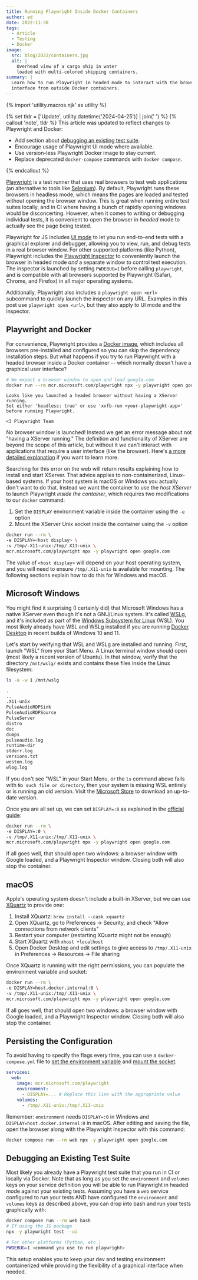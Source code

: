 ```yaml
---
title: Running Playwright Inside Docker Containers
author: ed
date: 2022-11-30
tags:
  - Article
  - Testing
  - Docker
image:
  src: blog/2022/containers.jpg
  alt: |
    Overhead view of a cargo ship in water
    loaded with multi-colored shipping containers.
summary: |
  Learn how to run Playwright in headed mode to interact with the browser's user
  interface from outside Docker containers.
---
```


{% import 'utility.macros.njk' as utility %}

{% set tldr = ['Update', utility.datetime('2024-04-25')] | join(' ') %}
{% callout 'note', tldr %}
This article was updated to reflect changes to Playwright and Docker:

- Add section about [debugging an existing test suite].
- Encourage usage of Playwright UI mode where available.
- Use version-less Playwright Docker image to stay current.
- Replace deprecated `docker-compose` commands with `docker compose`.

[debugging an existing test suite]: #debugging-an-existing-test-suite

{% endcallout %}

[Playwright] is a test runner that uses real browsers to test web applications
(an alternative to tools like [Selenium]). By default, Playwright runs these
browsers in headless mode, which means the pages are loaded and tested without
opening the browser window. This is great when running entire test suites
locally, and in CI where having a bunch of rapidly opening windows would be
disconcerting. However, when it comes to writing or debugging individual tests,
it is convenient to open the browser in _headed_ mode to actually see the page
being tested.

[Playwright]: https://playwright.dev/
[Selenium]: https://www.selenium.dev/

Playwright for JS includes [UI mode] to let you run end-to-end tests with a
graphical explorer and debugger, allowing you to view, run, and debug tests in a
real browser window. For other supported platforms (like Python), Playwright
includes the [Playwright Inspector] to conveniently launch the browser in headed
mode _and_ a separate window to control test execution. The inspector is
launched by setting `PWDEBUG=1` before calling `playwright`, and is compatible
with all browsers supported by Playwright (Safari, Chrome, and Firefox) in all
major operating systems.

[UI mode]: https://playwright.dev/docs/test-ui-mode
[Playwright Inspector]: https://playwright.dev/docs/debug#playwright-inspector

Additionally, Playwright also includes a `playwright open <url>` subcommand to
quickly launch the inspector on any URL. Examples in this post use `playwright
open <url>`, but they also apply to UI mode and the inspector.

## Playwright and Docker

For convenience, Playwright provides a [Docker image], which includes all
browsers pre-installed and configured so you can skip the dependency
installation steps. But what happens if you try to run Playwright with a headed
browser inside a Docker container -- which normally doesn't have a graphical
user interface?

[Docker image]: https://playwright.dev/docs/docker

```bash
# We expect a browser window to open and load google.com
docker run --rm mcr.microsoft.com/playwright npx -y playwright open google.com
```

```plaintext
Looks like you launched a headed browser without having a XServer running.
Set either 'headless: true' or use 'xvfb-run <your-playwright-app>' before running Playwright.

<3 Playwright Team
```

No browser window is launched! Instead we get an error message about not "having
a XServer running." The definition and functionality of XServer are beyond the
scope of this article, but without it we can't interact with applications that
require a user interface (like the browser). Here's [a more detailed
explanation] if you want to learn more.

[a more detailed explanation]: https://askubuntu.com/a/7885/27669

Searching for this error on the web will return results explaining how to
install and start XServer. That advice applies to non-containerized, Linux-based
systems. If your host system is macOS or Windows you actually don't want to do
that. Instead we want the container to use the _host XServer_ to launch
Playwright _inside the container_, which requires two modifications to our
`docker` command:

1. Set the `DISPLAY` environment variable inside the container using the `-e`
   option
2. Mount the XServer Unix socket inside the container using the `-v` option

```bash
docker run --rm \
-e DISPLAY=<host display> \
-v /tmp/.X11-unix:/tmp/.X11-unix \
mcr.microsoft.com/playwright npx -y playwright open google.com
```

The value of `<host display>` will depend on your host operating system, and you
will need to ensure `/tmp/.X11-unix` is available for mounting. The following
sections explain how to do this for Windows and macOS.

## Microsoft Windows

You might find it surprising (I certainly did) that Microsoft Windows has a
native XServer even though it's not a GNU/Linux system. It's called [WSLg], and
it's included as part of the [Windows Subsystem for Linux] (WSL). You most
likely already have WSL and WSLg installed if you are running [Docker Desktop]
in recent builds of Windows 10 and 11.

[WSLg]: https://github.com/microsoft/wslg#readme
[Windows Subsystem for Linux]: https://apps.microsoft.com/detail/9p9tqf7mrm4r
[Docker Desktop]: https://www.docker.com/products/docker-desktop/

Let's start by verifying that WSL and WSLg are installed and running. First,
launch "WSL" from your Start Menu. A Linux terminal window should open (most
likely a recent version of Ubuntu). In that window, verify that the directory
`/mnt/wslg/` exists and contains these files inside the Linux filesystem:

```bash
ls -a -w 1 /mnt/wslg

.
..
.X11-unix
PulseAudioRDPSink
PulseAudioRDPSource
PulseServer
distro
doc
dumps
pulseaudio.log
runtime-dir
stderr.log
versions.txt
weston.log
wlog.log
```

If you don't see "WSL" in your Start Menu, or the `ls` command above fails with
`No such file or directory`, then your system is missing WSL entirely or is
running an old version. Visit the [Microsoft Store] to download an up-to-date
version.

[Microsoft Store]: https://apps.microsoft.com/detail/9p9tqf7mrm4r

Once you are all set up, we can set `DISPLAY=:0` as explained in the [official
guide]:

[official guide]: https://github.com/microsoft/wslg/blob/main/samples/container/Containers.md

```bash
docker run --rm \
-e DISPLAY=:0 \
-v /tmp/.X11-unix:/tmp/.X11-unix \
mcr.microsoft.com/playwright npx -y playwright open google.com
```

If all goes well, that should open two windows: a browser window with Google
loaded, and a Playwright Inspector window. Closing both will also stop the
container.

## macOS

Apple's operating system doesn't include a built-in XServer, but we can use
[XQuartz] to provide one:

[XQuartz]: https://www.xquartz.org/

1. Install XQuartz: `brew install --cask xquartz`
1. Open XQuartz, go to Preferences -> Security, and check "Allow connections
   from network clients"
1. Restart your computer (restarting XQuartz might not be enough)
1. Start XQuartz with `xhost +localhost`
1. Open Docker Desktop and edit settings to give access to `/tmp/.X11-unix` in
   Preferences -> Resources -> File sharing

Once XQuartz is running with the right permissions, you can populate the
environment variable and socket:

```bash
docker run --rm \
-e DISPLAY=host.docker.internal:0 \
-v /tmp/.X11-unix:/tmp/.X11-unix \
mcr.microsoft.com/playwright npx -y playwright open google.com
```

If all goes well, that should open two windows: a browser window with Google
loaded, and a Playwright Inspector window. Closing both will also stop the
container.

## Persisting the Configuration

To avoid having to specify the flags every time, you can use a
`docker-compose.yml` file to [set the environment variable] and [mount the
socket].

[set the environment variable]: https://docs.docker.com/compose/environment-variables/set-environment-variables/#use-the-environment-attribute
[mount the socket]: https://docs.docker.com/compose/compose-file/compose-file-v3/#volumes

```yaml
services:
  web:
    image: mcr.microsoft.com/playwright
    environment:
      - DISPLAY=... # Replace this line with the appropriate value
    volumes:
      - /tmp/.X11-unix:/tmp/.X11-unix
```

Remember: `environment` needs `DISPLAY=:0` in Windows and
`DISPLAY=host.docker.internal:0` in macOS. After editing and saving the file,
open the browser along with the Playwright Inspector with this command:

```bash
docker compose run --rm web npx -y playwright open google.com
```

## Debugging an Existing Test Suite

Most likely you already have a Playwright test suite that you run in CI or
locally via Docker. Note that as long as you set the `environment` and `volumes`
keys on your service definition you will be able to run Playwright in headed
mode against your existing tests. Assuming you have a `web` service configured
to run your tests AND have configured the `environment` and `volumes` keys as
described above, you can drop into bash and run your tests graphically with:

```bash
docker compose run --rm web bash
# If using the JS package
npx -y playwright test --ui

# For other platforms (Python, etc.)
PWDEBUG=1 <command you use to run playwright>
```

This setup enables you to keep your dev and testing environment containerized
while providing the flexibility of a graphical interface when needed.
